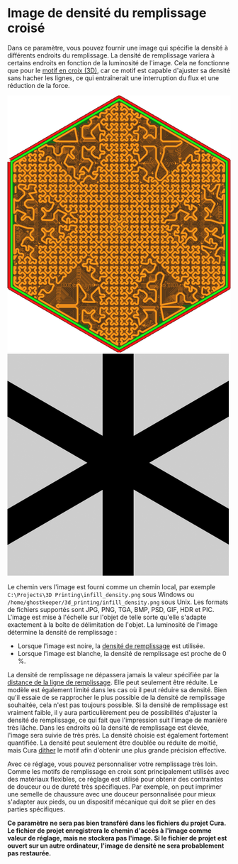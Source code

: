 Image de densité du remplissage croisé
====
Dans ce paramètre, vous pouvez fournir une image qui spécifie la densité à différents endroits du remplissage. La densité de remplissage variera à certains endroits en fonction de la luminosité de l'image. Cela ne fonctionne que pour le [motif en croix (3D)](../infill/infill_pattern.md), car ce motif est capable d'ajuster sa densité sans hacher les lignes, ce qui entraînerait une interruption du flux et une réduction de la force.

![La densité de remplissage varie selon l'objet](../../../articles/images/cross_infill_density_image.png)
![Le fichier image utilisé pour créer ce motif](../../../articles/images/cross_infill_density_image_mask.png)

Le chemin vers l'image est fourni comme un chemin local, par exemple `C:\Projects\3D Printing\infill_density.png` sous Windows ou `/home/ghostkeeper/3d_printing/infill_density.png` sous Unix. Les formats de fichiers supportés sont JPG, PNG, TGA, BMP, PSD, GIF, HDR et PIC. L'image est mise à l'échelle sur l'objet de telle sorte qu'elle s'adapte exactement à la boîte de délimitation de l'objet. La luminosité de l'image détermine la densité de remplissage :
* Lorsque l'image est noire, la [densité de remplissage](../infill/infill_sparse_density.md) est utilisée.
* Lorsque l'image est blanche, la densité de remplissage est proche de 0 %.

La densité de remplissage ne dépassera jamais la valeur spécifiée par la [distance de la ligne de remplissage](../infill/infill_line_distance.md). Elle peut seulement être réduite. Le modèle est également limité dans les cas où il peut réduire sa densité. Bien qu'il essaie de se rapprocher le plus possible de la densité de remplissage souhaitée, cela n'est pas toujours possible. Si la densité de remplissage est vraiment faible, il y aura particulièrement peu de possibilités d'ajuster la densité de remplissage, ce qui fait que l'impression suit l'image de manière très lâche. Dans les endroits où la densité de remplissage est élevée, l'image sera suivie de très près. La densité choisie est également fortement quantifiée. La densité peut seulement être doublée ou réduite de moitié, mais Cura [dither](https://en.wikipedia.org/wiki/Dither) le motif afin d'obtenir une plus grande précision effective.

Avec ce réglage, vous pouvez personnaliser votre remplissage très loin. Comme les motifs de remplissage en croix sont principalement utilisés avec des matériaux flexibles, ce réglage est utilisé pour obtenir des contraintes de douceur ou de dureté très spécifiques. Par exemple, on peut imprimer une semelle de chaussure avec une douceur personnalisée pour mieux s'adapter aux pieds, ou un dispositif mécanique qui doit se plier en des parties spécifiques. 

**Ce paramètre ne sera pas bien transféré dans les fichiers du projet Cura. Le fichier de projet enregistrera le chemin d'accès à l'image comme valeur de réglage, mais ne stockera pas l'image. Si le fichier de projet est ouvert sur un autre ordinateur, l'image de densité ne sera probablement pas restaurée.**

